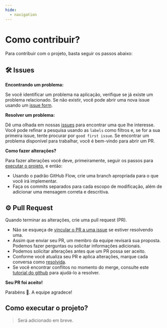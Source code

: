 ```yaml
---
hide:
  - navigation
---
```


# Como contribuir?

Para contribuir com o projeto, basta seguir os passos abaixo:

## 🛠 Issues

**Encontrando um problema:**

Se você identificar um problema na aplicação, verifique se já existe um problema relacionado. Se não existir, você pode abrir uma nova issue usando um [issue form](https://github.com/unb-mds/2023-2-Squad11/issues/new/choose).

**Resolver um problema:**

Dê uma olhada em nossas [issues](https://github.com/unb-mds/2023-2-Squad11/issues) para encontrar uma que lhe interesse. Você pode refinar a pesquisa usando as `labels` como filtros e, se for a sua primeira issue, tente procurar por `good first issue`. Se encontrar um problema disponível para trabalhar, você é bem-vindo para abrir um PR.

**Como fazer alterações?**

Para fazer alterações você deve, primeiramente, seguir os passos para [executar o projeto](#como-executar-o-projeto), e então:

- Usando o padrão GitHub Flow, crie uma branch apropriada para o que você irá implementar.
- Faça os commits separados para cada escopo de modificação, além de adicionar uma mensagem correta e descritiva.

## ⚙️ Pull Request

Quando terminar as alterações, crie uma pull request (PR).

- Não se esqueça de [vincular o PR a uma issue](https://github.com/unb-mds/2023-2-Squad11/issues) se estiver resolvendo uma.
- Assim que enviar seu PR, um membro da equipe revisará sua proposta. Podemos fazer perguntas ou solicitar informações adicionais.
- Podemos solicitar alterações antes que um PR possa ser aceito.
- Conforme você atualiza seu PR e aplica alterações, marque cada conversa como [resolvida](https://docs.github.com/en/pull-requests/collaborating-with-pull-requests/reviewing-changes-in-pull-requests/commenting-on-a-pull-request#resolving-conversations).
- Se você encontrar conflitos no momento do merge, consulte este [tutorial do github](https://docs.github.com/en/pull-requests/collaborating-with-pull-requests/addressing-merge-conflicts/resolving-a-merge-conflict-using-the-command-line) para ajudá-lo a resolver.

**Seu PR foi aceito!**

Parabéns 🎉. A equipe agradece!

## Como executar o projeto?

> Será adicionado em breve.
